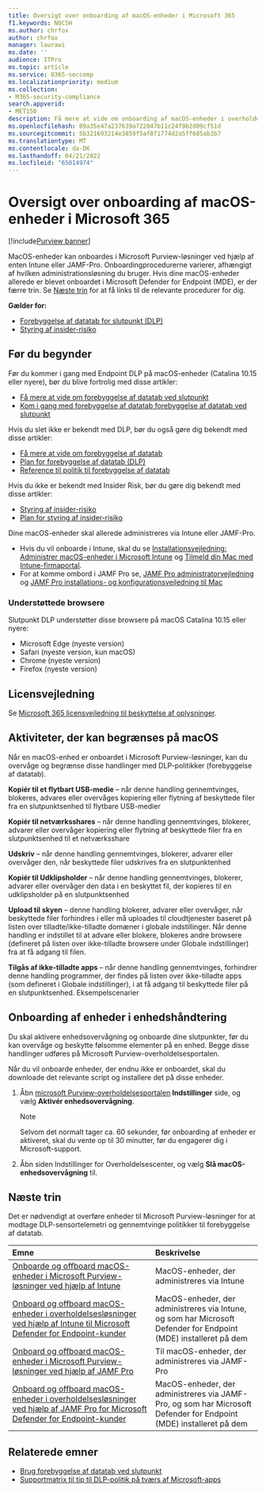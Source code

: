 ```yaml
---
title: Oversigt over onboarding af macOS-enheder i Microsoft 365
f1.keywords: NOCSH
ms.author: chrfox
author: chrfox
manager: laurawi
ms.date: ''
audience: ITPro
ms.topic: article
ms.service: O365-seccomp
ms.localizationpriority: medium
ms.collection:
- M365-security-compliance
search.appverid:
- MET150
description: Få mere at vide om onboarding af macOS-enheder i overholdelsesløsninger
ms.openlocfilehash: 09a35e47a237639a722047b11c24f9b2d09cf51d
ms.sourcegitcommit: 5b321693214e3859f5af8f1774d2a5ff685ab3b7
ms.translationtype: MT
ms.contentlocale: da-DK
ms.lasthandoff: 04/21/2022
ms.locfileid: "65014974"
---
```

# <a name="onboard-macos-devices-into-microsoft-365-overview"></a>Oversigt over onboarding af macOS-enheder i Microsoft 365

[!include[Purview banner](../includes/purview-rebrand-banner.md)]

MacOS-enheder kan onboardes i Microsoft Purview-løsninger ved hjælp af enten Intune eller JAMF-Pro. Onboardingprocedurerne varierer, afhængigt af hvilken administrationsløsning du bruger. Hvis dine macOS-enheder allerede er blevet onboardet i Microsoft Defender for Endpoint (MDE), er der færre trin. Se [Næste trin](#next-steps) for at få links til de relevante procedurer for dig.

**Gælder for:**

- [Forebyggelse af datatab for slutpunkt (DLP)](./endpoint-dlp-learn-about.md)
- [Styring af insider-risiko](insider-risk-management.md)

## <a name="before-you-begin"></a>Før du begynder

Før du kommer i gang med Endpoint DLP på macOS-enheder (Catalina 10.15 eller nyere), bør du blive fortrolig med disse artikler:

- [Få mere at vide om forebyggelse af datatab ved slutpunkt](endpoint-dlp-learn-about.md)
- [Kom i gang med forebyggelse af datatab forebyggelse af datatab ved slutpunkt](endpoint-dlp-getting-started.md)

Hvis du slet ikke er bekendt med DLP, bør du også gøre dig bekendt med disse artikler:

- [Få mere at vide om forebyggelse af datatab](dlp-learn-about-dlp.md#learn-about-data-loss-prevention)
- [Plan for forebyggelse af datatab (DLP)](dlp-overview-plan-for-dlp.md#plan-for-data-loss-prevention-dlp)
- [Reference til politik til forebyggelse af datatab](dlp-policy-reference.md#data-loss-prevention-policy-reference)

Hvis du ikke er bekendt med Insider Risk, bør du gøre dig bekendt med disse artikler:

 - [Styring af insider-risiko](insider-risk-management.md)
 - [Plan for styring af insider-risiko](insider-risk-management-plan.md#plan-for-insider-risk-management)

Dine macOS-enheder skal allerede administreres via Intune eller JAMF-Pro.
 
- Hvis du vil onboarde i Intune, skal du se [Installationsvejledning: Administrer macOS-enheder i Microsoft Intune](/mem/intune/fundamentals/deployment-guide-platform-macos) og [Tilmeld din Mac med Intune-firmaportal](/mem/intune/user-help/enroll-your-device-in-intune-macos-cp). 
- For at komme ombord i JAMF Pro se, [JAMF Pro administratorvejledning](https://www.jamf.com/resources/product-documentation/jamf-pro-administrators-guide/) og [JAMF Pro installations- og konfigurationsvejledning til Mac](https://www.jamf.com/resources/product-documentation/jamf-pro-installation-guide-for-mac/)
<!--- Install the v95+ Edge browser on your macOS devices--> 

### <a name="supported-browsers"></a>Understøttede browsere

Slutpunkt DLP understøtter disse browsere på macOS Catalina 10.15 eller nyere:

- Microsoft Edge (nyeste version)
- Safari (nyeste version, kun macOS)
- Chrome (nyeste version)
- Firefox (nyeste version)

## <a name="licensing-guidance"></a>Licensvejledning

Se [Microsoft 365 licensvejledning til beskyttelse af oplysninger](/office365/servicedescriptions/microsoft-365-service-descriptions/microsoft-365-tenantlevel-services-licensing-guidance/microsoft-365-security-compliance-licensing-guidance#information-protection-data-loss-prevention-for-exchange-online-sharepoint-online-and-onedrive-for-business).

## <a name="activities-that-can-be-restricted-on-macos"></a>Aktiviteter, der kan begrænses på macOS 

Når en macOS-enhed er onboardet i Microsoft Purview-løsninger, kan du overvåge og begrænse disse handlinger med DLP-politikker (forebyggelse af datatab).

**Kopiér til et flytbart USB-medie** – når denne handling gennemtvinges, blokeres, advares eller overvåges kopiering eller flytning af beskyttede filer fra en slutpunktsenhed til flytbare USB-medier 

**Kopiér til netværksshares** – når denne handling gennemtvinges, blokerer, advarer eller overvåger kopiering eller flytning af beskyttede filer fra en slutpunktsenhed til et netværksshare 

**Udskriv** – når denne handling gennemtvinges, blokerer, advarer eller overvåger den, når beskyttede filer udskrives fra en slutpunktenhed 

**Kopiér til Udklipsholder** – når denne handling gennemtvinges, blokerer, advarer eller overvåger den data i en beskyttet fil, der kopieres til en udklipsholder på en slutpunktsenhed 

**Upload til skyen** – denne handling blokerer, advarer eller overvåger, når beskyttede filer forhindres i eller må uploades til cloudtjenester baseret på listen over tilladte/ikke-tilladte domæner i globale indstillinger. Når denne handling er indstillet til at advare eller blokere, blokeres andre browsere (defineret på listen over ikke-tilladte browsere under Globale indstillinger) fra at få adgang til filen. 

**Tilgås af ikke-tilladte apps** – når denne handling gennemtvinges, forhindrer denne handling programmer, der findes på listen over ikke-tilladte apps (som defineret i Globale indstillinger), i at få adgang til beskyttede filer på en slutpunktsenhed. Eksempelscenarier 

## <a name="onboarding-devices-into-device-management"></a>Onboarding af enheder i enhedshåndtering

Du skal aktivere enhedsovervågning og onboarde dine slutpunkter, før du kan overvåge og beskytte følsomme elementer på en enhed. Begge disse handlinger udføres på Microsoft Purview-overholdelsesportalen.

Når du vil onboarde enheder, der endnu ikke er onboardet, skal du downloade det relevante script og installere det på disse enheder. <!--Follow the [Onboarding devices procedure](endpoint-dlp-getting-started.md#onboarding-devices).-->

<!--If you already have devices onboarded into [Microsoft Defender for Endpoint](/windows/security/threat-protection/), they will already appear in the managed devices list.-->

1. Åbn [microsoft Purview-overholdelsesportalen](https://compliance.microsoft.com) **Indstillinger** side, og vælg **Aktivér enhedsovervågning**.

   > [!NOTE]
   > Selvom det normalt tager ca. 60 sekunder, før onboarding af enheder er aktiveret, skal du vente op til 30 minutter, før du engagerer dig i Microsoft-support.

2. Åbn siden Indstillinger for Overholdelsescenter, og vælg **Slå macOS-enhedsovervågning** til.

## <a name="next-steps"></a>Næste trin

Det er nødvendigt at overføre enheder til Microsoft Purview-løsninger for at modtage DLP-sensortelemetri og gennemtvinge politikker til forebyggelse af datatab. 

Emne | Beskrivelse
:---|:---
|[Onboarde og offboard macOS-enheder i Microsoft Purview-løsninger ved hjælp af Intune](device-onboarding-offboarding-macos-intune.md)|MacOS-enheder, der administreres via Intune
|[Onboard og offboard macOS-enheder i overholdelsesløsninger ved hjælp af Intune til Microsoft Defender for Endpoint-kunder](device-onboarding-offboarding-macos-intune-mde.md) |MacOS-enheder, der administreres via Intune, og som har Microsoft Defender for Endpoint (MDE) installeret på dem
|[Onboard og offboard macOS-enheder i Microsoft Purview-løsninger ved hjælp af JAMF Pro](device-onboarding-offboarding-macos-jamfpro.md) | Til macOS-enheder, der administreres via JAMF-Pro
|[Onboard og offboard macOS-enheder i overholdelsesløsninger ved hjælp af JAMF Pro for Microsoft Defender for Endpoint-kunder](device-onboarding-offboarding-macos-jamfpro-mde.md)|MacOS-enheder, der administreres via JAMF-Pro, og som har Microsoft Defender for Endpoint (MDE) installeret på dem


## <a name="related-topics"></a>Relaterede emner

- [Brug forebyggelse af datatab ved slutpunkt](endpoint-dlp-using.md#using-endpoint-data-loss-prevention)
- [Supportmatrix til tip til DLP-politik på tværs af Microsoft-apps](dlp-policy-tips-reference.md#support-matrix-for-dlp-policy-tips-across-microsoft-apps)
